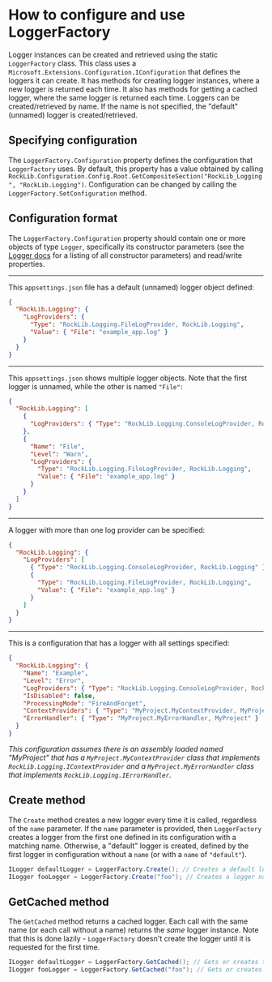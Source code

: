 # How to configure and use LoggerFactory

Logger instances can be created and retrieved using the static `LoggerFactory` class. This class uses a `Microsoft.Extensions.Configuration.IConfiguration` that defines the loggers it can create. It has methods for creating logger instances, where a new logger is returned each time. It also has methods for getting a cached logger, where the same logger is returned each time. Loggers can be created/retrieved by name. If the name is not specified, the "default" (unnamed) logger is created/retrieved.

## Specifying configuration

The `LoggerFactory.Configuration` property defines the configuration that `LoggerFactory` uses. By default, this property has a value obtained by calling  `RockLib.Configuration.Config.Root.GetCompositeSection("RockLib_Logging", "RockLib.Logging")`. Configuration can be changed by calling the `LoggerFactory.SetConfiguration` method.

## Configuration format

The `LoggerFactory.Configuration` property should contain one or more objects of type `Logger`, specifically its constructor parameters (see the [Logger docs](Logger.md) for a listing of all constructor parameters) and read/write properties.

---

This `appsettings.json` file has a default (unnamed) logger object defined:

```json
{
  "RockLib.Logging": {
    "LogProviders": {
      "Type": "RockLib.Logging.FileLogProvider, RockLib.Logging",
      "Value": { "File": "example_app.log" }
    }
  }
}
```

---

This `appsettings.json` shows multiple logger objects. Note that the first logger is unnamed, while the other is named `"File"`:

```json
{
  "RockLib.Logging": [
    {
      "LogProviders": { "Type": "RockLib.Logging.ConsoleLogProvider, RockLib.Logging" }
    },
    {
      "Name": "File",
      "Level": "Warn",
      "LogProviders": {
        "Type": "RockLib.Logging.FileLogProvider, RockLib.Logging",
        "Value": { "File": "example_app.log" }
      }
    }
  ]
}
```

---

A logger with more than one log provider can be specified:

```json
{
  "RockLib.Logging": {
    "LogProviders": [
      { "Type": "RockLib.Logging.ConsoleLogProvider, RockLib.Logging" },
      {
        "Type": "RockLib.Logging.FileLogProvider, RockLib.Logging",
        "Value": { "File": "example_app.log" }
      }
    ]
  }
}
```

---

This is a configuration that has a logger with all settings specified:

```json
{
  "RockLib.Logging": {
    "Name": "Example",
    "Level": "Error",
    "LogProviders": { "Type": "RockLib.Logging.ConsoleLogProvider, RockLib.Logging" },
    "IsDisabled": false,
    "ProcessingMode": "FireAndForget",
    "ContextProviders": { "Type": "MyProject.MyContextProvider, MyProject" },
    "ErrorHandler": { "Type": "MyProject.MyErrorHandler, MyProject" }
  }
}
```
*This configuration assumes there is an assembly loaded named "MyProject" that has a `MyProject.MyContextProvider` class that implements `RockLib.Logging.IContextProvider` and a `MyProject.MyErrorHandler` class that implements `RockLib.Logging.IErrorHandler`.*

## Create method

The `Create` method creates a new logger every time it is called, regardless of the `name` parameter. If the `name` parameter is provided, then `LoggerFactory` creates a logger from the first one defined in its configuration with a matching name. Otherwise, a "default" logger is created, defined by the first logger in configuration without a `name` (or with a `name` of `"default"`).

```c#
ILogger defaultLogger = LoggerFactory.Create(); // Creates a default logger.
ILogger fooLogger = LoggerFactory.Create("foo"); // Creates a logger named "foo".
```

## GetCached method

The `GetCached` method returns a cached logger. Each call with the same name (or each call without a name) returns the *same* logger instance. Note that this is done lazily - `LoggerFactory` doesn't create the logger until it is requested for the first time.

```c#
ILogger defaultLogger = LoggerFactory.GetCached(); // Gets or creates the cached default logger.
ILogger fooLogger = LoggerFactory.GetCached("foo"); // Gets or creates the cached logger named "foo".
```